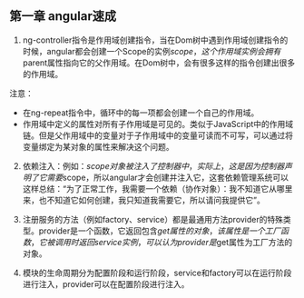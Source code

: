 ## 第一章 angular速成

1. ng-controller指令是作用域创建指令，当在Dom树中遇到作用域创建指令的时候，angular都会创建一个Scope的实例$scope，这个作用域实例会拥有$parent属性指向它的父作用域。在Dom树中，会有很多这样的指令创建出很多的作用域。

注意：
+ 在ng-repeat指令中，循环中的每一项都会创建一个自己的作用域。
+ 作用域中定义的属性对所有子作用域是可见的。类似于JavaScript中的作用域链。但是父作用域中的变量对于子作用域中的变量可读而不可写，可以通过将变量绑定为某对象的属性来解决这个问题。

2. 依赖注入：例如：$scope对象被注入了控制器中，实际上，这是因为控制器声明了它需要$scope，所以angular才会创建并注入它，这套依赖管理系统可以这样总结：“为了正常工作，我需要一个依赖（协作对象）：我不知道它从哪里来，也不知道它如何创建，我只知道我需要它，所以请问我提供它”。

3. 注册服务的方法（例如factory、service）都是最通用方法provider的特殊类型。provider是一个函数，它返回包含$get属性的对象，该属性是一个工厂函数，它被调用时返回service实例，可以认为provider是$get属性为工厂方法的对象。

4. 模块的生命周期分为配置阶段和运行阶段，service和factory可以在运行阶段进行注入，provider可以在配置阶段进行注入。
